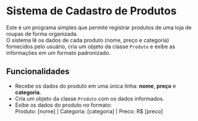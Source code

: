 # Sistema de Cadastro de Produtos

Este é um programa simples que permite registrar produtos de uma loja de roupas de forma organizada.  
O sistema lê os dados de cada produto (nome, preço e categoria) fornecidos pelo usuário, cria um objeto da classe `Produto` e exibe as informações em um formato padronizado.

## Funcionalidades

- Recebe os dados do produto em uma única linha: **nome**, **preço** e **categoria**.
- Cria um objeto da classe `Produto` com os dados informados.
- Exibe os dados do produto no formato:  
Produto: [nome] | Categoria: [categoria] | Preco: R$ [preco]
